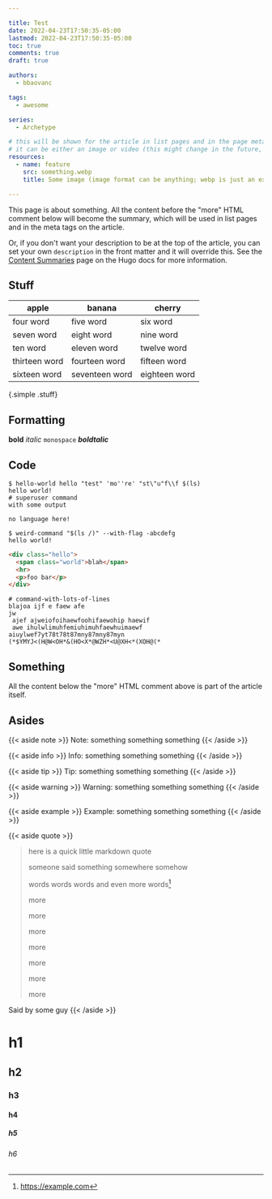 ```yaml
---

title: Test
date: 2022-04-23T17:50:35-05:00
lastmod: 2022-04-23T17:50:35-05:00
toc: true
comments: true
draft: true

authors:
  - bbaovanc

tags:
  - awesome

series:
  - Archetype

# this will be shown for the article in list pages and in the page metadata
# it can be either an image or video (this might change in the future, however)
resources:
  - name: feature
    src: something.webp
    title: Some image (image format can be anything; webp is just an example)

---
```


This page is about something. All the content before the "more" HTML comment
below will become the summary, which will be used in list pages and in the meta
tags on the article.

Or, if you don't want your description to be at the top of the article, you can
set your own `description` in the front matter and it will override this. See
the [Content Summaries](https://gohugo.io/content-management/summaries/) page on
the Hugo docs for more information.

<!--more-->

## Stuff

| apple         | banana         | cherry        |
|---------------|----------------|---------------|
| four word     | five word      | six word      |
| seven word    | eight word     | nine word     |
| ten word      | eleven word    | twelve word   |
| thirteen word | fourteen word  | fifteen word  |
| sixteen word  | seventeen word | eighteen word |
{.simple .stuff}

## Formatting

**bold** *italic* `monospace` ***boldtalic***

## Code

```console
$ hello-world hello "test" 'mo''re' "st\"u"f\\f $(ls)
hello world!
# superuser command
with some output
```

```
no language here!
```

```console
$ weird-command "$(ls /)" --with-flag -abcdefg
hello world!
```

```html
<div class="hello">
  <span class="world">blah</span>
  <hr>
  <p>foo bar</p>
</div>
```

```console
# command-with-lots-of-lines
blajoa ijf e faew afe
jw
 ajef ajweiofoihaewfoohifaewohip haewif
 awe ihulwlimuhfemiuhimuhfaewhuimaewf
aiuylwef7yt78t78t87mny87mny87myn
(*$YMYJ<(H@W<OH*&(HO<X*@WZH*<U@XH<*(XOH@(*
```

## Something

All the content below the "more" HTML comment above is part of the article
itself.

## Asides

{{< aside note >}}
Note: something something something
{{< /aside >}}

{{< aside info >}}
Info: something something something
{{< /aside >}}

{{< aside tip >}}
Tip: something something something
{{< /aside >}}

{{< aside warning >}}
Warning: something something something
{{< /aside >}}

{{< aside example >}}
Example: something something something
{{< /aside >}}

{{< aside quote >}}
> here is a quick little markdown quote
>
> someone said something somewhere somehow
>
> words words words and even more words[^1]
>
> more
>
> more
>
> more
>
> more
>
> more
>
> more
>
> more

[^1]: https://example.com

Said by some guy
{{< /aside >}}

# h1

## h2

### h3

#### h4

##### h5

###### h6
